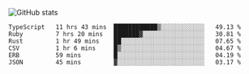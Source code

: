 ![GitHub stats](https://github-readme-stats.vercel.app/api?username=ksk001100&show_icons=true&theme=tokyonight)

<!--START_SECTION:waka-->

```text
TypeScript   11 hrs 43 mins  ████████████▒░░░░░░░░░░░░   49.13 %
Ruby         7 hrs 20 mins   ███████▓░░░░░░░░░░░░░░░░░   30.81 %
Rust         1 hr 49 mins    ██░░░░░░░░░░░░░░░░░░░░░░░   07.65 %
CSV          1 hr 6 mins     █▒░░░░░░░░░░░░░░░░░░░░░░░   04.67 %
ERB          59 mins         █░░░░░░░░░░░░░░░░░░░░░░░░   04.19 %
JSON         45 mins         ▓░░░░░░░░░░░░░░░░░░░░░░░░   03.17 %
```

<!--END_SECTION:waka-->
